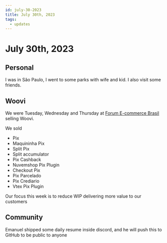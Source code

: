 ```yaml
---
id: july-30-2023
title: July 30th, 2023
tags:
  - updates
---
```


# July 30th, 2023

## Personal

I was in São Paulo, I went to some parks with wife and kid.
I also visit some friends.

## Woovi

We were Tuesday, Wednesday and Thursday at [Forum E-commerce Brasil](https://eventos.ecommercebrasil.com.br/) selling Woovi.

We sold

- Pix
- Maquininha Pix
- Split Pix
- Split accumulator
- Pix Cashback
- Nuvemshop Pix Plugin
- Checkout Pix
- Pix Parcelado
- Pix Crediario
- Vtex Pix Plugin

Our focus this week is to reduce WIP delivering more value to our customers

## Community

Emanuel shipped some daily resume inside discord, and he will push this to GitHub to be public to anyone
